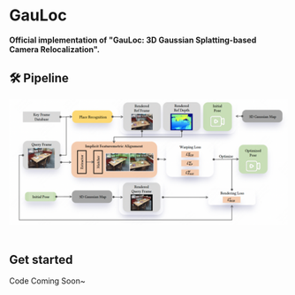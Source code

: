 # GauLoc

**Official implementation of "GauLoc: 3D Gaussian Splatting-based Camera Relocalization".** 

## 🛠️ Pipeline
<div align="center">
  <img src="assets/pipeline.png"/>
</div><br/>

## Get started

Code Coming Soon~